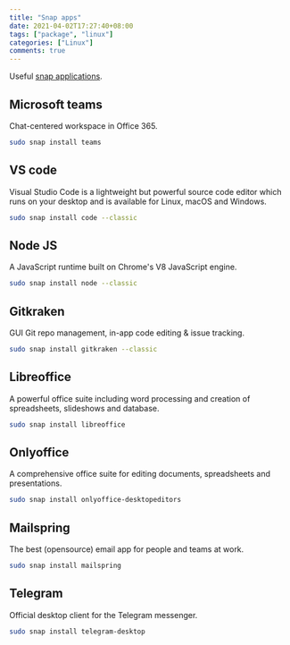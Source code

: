 ```yaml
---
title: "Snap apps"
date: 2021-04-02T17:27:40+08:00
tags: ["package", "linux"]
categories: ["Linux"]
comments: true
---
```


Useful [snap applications](https://snapcraft.io/store).

<!--more-->

## Microsoft teams

Chat-centered workspace in Office 365.

```bash
sudo snap install teams
```

## VS code

Visual Studio Code is a lightweight but powerful source code editor which runs on your desktop and is available for Linux, macOS and Windows.

```bash
sudo snap install code --classic
```

## Node JS

A JavaScript runtime built on Chrome's V8 JavaScript engine.

```bash
sudo snap install node --classic
```

## Gitkraken

GUI Git repo management, in-app code editing & issue tracking.

```bash
sudo snap install gitkraken --classic
```

## Libreoffice

A powerful office suite including word processing and creation of spreadsheets, slideshows and database.

```bash
sudo snap install libreoffice
```

## Onlyoffice

A comprehensive office suite for editing documents, spreadsheets and presentations.

```bash
sudo snap install onlyoffice-desktopeditors
```

## Mailspring

The best (opensource) email app for people and teams at work.

```bash
sudo snap install mailspring
```

## Telegram

Official desktop client for the Telegram messenger.

```bash
sudo snap install telegram-desktop
```
